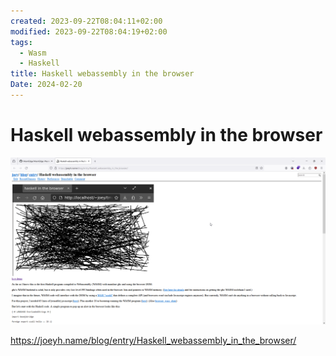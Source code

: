 ```yaml
---
created: 2023-09-22T08:04:11+02:00
modified: 2023-09-22T08:04:19+02:00
tags:
  - Wasm
  - Haskell
title: Haskell webassembly in the browser
Date: 2024-02-20
---
```


# Haskell webassembly in the browser

![](../_asset/2023-09-22_haskellWasm_image_1.png)

<https://joeyh.name/blog/entry/Haskell_webassembly_in_the_browser/>
